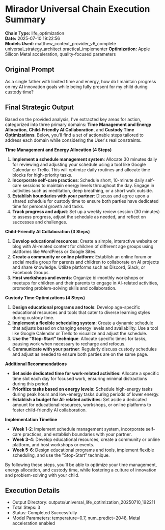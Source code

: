 # Mirador Universal Chain Execution Summary

**Chain Type:** life_optimization  
**Date:** 2025-07-10 19:22:56  
**Models Used:** matthew_context_provider_v6_complete universal_strategy_architect practical_implementer
**Optimization:** Apple Silicon Metal acceleration, quality-focused parameters

## Original Prompt
As a single father with limited time and energy, how do I maintain progress on my AI innovation goals while being fully present for my child during custody time?

## Final Strategic Output
Based on the provided analysis, I've extracted key areas for action, categorized into three primary domains: **Time Management and Energy Allocation**, **Child-Friendly AI Collaboration**, and **Custody Time Optimizations**. Below, you'll find a set of actionable steps tailored to address each domain while considering the User's real constraints.

**Time Management and Energy Allocation (4 Steps)**

1.  **Implement a schedule management system**: Allocate 30 minutes daily for reviewing and adjusting your schedule using a tool like Google Calendar or Trello. This will optimize daily routines and allocate time blocks for high-priority tasks.
2.  **Incorporate self-care practices**: Schedule short, 10-minute daily self-care sessions to maintain energy levels throughout the day. Engage in activities such as meditation, deep breathing, or a short walk outside.
3.  **Establish boundaries with your partner**: Discuss and agree upon a shared schedule for custody time to ensure both parties have dedicated time for personal growth and tasks.
4.  **Track progress and adjust**: Set up a weekly review session (30 minutes) to assess progress, adjust the schedule as needed, and reflect on successes and challenges.

**Child-Friendly AI Collaboration (3 Steps)**

1.  **Develop educational resources**: Create a simple, interactive website or blog with AI-related content for children of different age groups using platforms like WordPress or Google Sites.
2.  **Create a community or online platform**: Establish an online forum or social media group for parents and children to collaborate on AI projects and share knowledge. Utilize platforms such as Discord, Slack, or Facebook Groups.
3.  **Host workshops and events**: Organize bi-monthly workshops or meetups for children and their parents to engage in AI-related activities, promoting problem-solving skills and collaboration.

**Custody Time Optimizations (4 Steps)**

1.  **Design educational programs and tools**: Develop age-specific educational resources and tools that cater to diverse learning styles during custody time.
2.  **Implement a flexible scheduling system**: Create a dynamic schedule that adjusts based on changing energy levels and availability. Use a tool like Google Calendar or Trello to visualize and adjust the schedule.
3.  **Use the "Stop-Start" technique**: Allocate specific times for tasks, pausing work when necessary to recharge and refocus.
4.  **Communicate with your partner**: Regularly discuss custody schedules and adjust as needed to ensure both parties are on the same page.

**Additional Recommendations**

*   **Set aside dedicated time for work-related activities**: Allocate a specific time slot each day for focused work, ensuring minimal distractions during this period.
*   **Prioritize tasks based on energy levels**: Schedule high-energy tasks during peak hours and low-energy tasks during periods of lower energy.
*   **Establish a budget for AI-related activities**: Set aside a dedicated amount for educational resources, workshops, or online platforms to foster child-friendly AI collaboration.

**Implementation Timeline**

*   **Week 1-2**: Implement schedule management system, incorporate self-care practices, and establish boundaries with your partner.
*   **Week 3-4**: Develop educational resources, create a community or online platform, and host workshops or events.
*   **Week 5-6**: Design educational programs and tools, implement flexible scheduling, and use the "Stop-Start" technique.

By following these steps, you'll be able to optimize your time management, energy allocation, and custody time, while fostering a culture of innovation and problem-solving with your child.

## Execution Details
- Output Directory: outputs/universal_life_optimization_20250710_192211
- Total Steps: 3
- Status: Completed Successfully
- Model Parameters: temperature=0.7, num_predict=2048, Metal acceleration enabled
